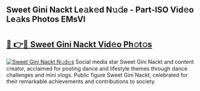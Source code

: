 ## Sweet Gini Nackt Le𝚊k𝚎d N𝚞𝚍e - Part-lSO Vid𝚎o Le𝚊ks Photos EMsVl

# <h2><a href="http://fb6c4w6.evod.top/?m=Sweet+Gini+Nackt">🔗 👉🔴 Sweet Gini Nackt Vid𝚎o Ph𝚘t𝚘s</a></h2>

[![Sweet Gini Nackt N𝚞d𝚎s](https://i.imgur.com/8V9OHl7.gif)](http://fb6c4w6.evod.top/?m=Sweet+Gini+Nackt)
Social media star Sweet Gini Nackt and content creator, acclaimed for posting dance and lifestyle themes through dance challenges and mini vlogs. Public figure Sweet Gini Nackt, celebrated for their remarkable achievements and contributions to society. 
